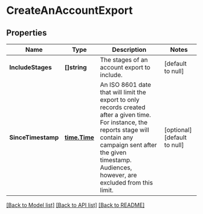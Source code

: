 # CreateAnAccountExport

## Properties
Name | Type | Description | Notes
------------ | ------------- | ------------- | -------------
**IncludeStages** | **[]string** | The stages of an account export to include. | [default to null]
**SinceTimestamp** | [**time.Time**](time.Time.md) | An ISO 8601 date that will limit the export to only records created after a given time. For instance, the reports stage will contain any campaign sent after the given timestamp. Audiences, however, are excluded from this limit. | [optional] [default to null]

[[Back to Model list]](../README.md#documentation-for-models) [[Back to API list]](../README.md#documentation-for-api-endpoints) [[Back to README]](../README.md)


